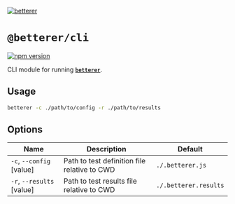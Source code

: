 [![betterer](https://github.com/phenomnomnominal/betterer/blob/master/docs/logo.png)](https://phenomnomnominal.github.io/betterer/)

# `@betterer/cli`

[![npm version](https://img.shields.io/npm/v/@betterer/cli.svg)](https://www.npmjs.com/package/@betterer/cli)

CLI module for running [**`betterer`**](https://github.com/phenomnomnominal/betterer).

## Usage

```sh
betterer -c ./path/to/config -r ./path/to/results
```

## Options

| Name                      | Description                                  | Default               |
| ------------------------- | -------------------------------------------- | --------------------- |
| `-c`, `--config` [value]  | Path to test definition file relative to CWD | `./.betterer.js`      |
| `-r`, `--results` [value] | Path to test results file relative to CWD    | `./.betterer.results` |
